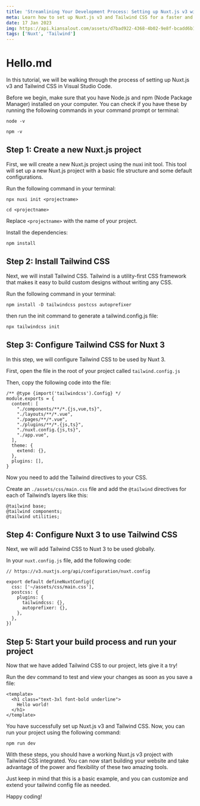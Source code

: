 ```yaml
---
title: 'Streamlining Your Development Process: Setting up Nuxt.js v3 with Tailwind CSS'
meta: Learn how to set up Nuxt.js v3 and Tailwind CSS for a faster and more efficient web development process. Boost your productivity and design stunning websites in no time
date: 17 Jan 2023
img: https://api.kiansalout.com/assets/d7bad922-4368-4b02-9e8f-bcadd6b19780
tags: ['Nuxt', 'Tailwind']
---
```


# Hello.md

In this tutorial, we will be walking through the process of setting up Nuxt.js v3 and Tailwind CSS in Visual Studio Code.

Before we begin, make sure that you have Node.js and npm (Node Package Manager) installed on your computer. You can check if you have these by running the following commands in your command prompt or terminal:

```shell[sh]{} meta-info=val
node -v
```

```shell[sh]{} meta-info=val
npm -v
```

## Step 1: Create a new Nuxt.js project

First, we will create a new Nuxt.js project using the nuxi init tool. This tool will set up a new Nuxt.js project with a basic file structure and some default configurations.

Run the following command in your terminal:

```shell[sh]{} meta-info=val
npx nuxi init <projectname>
```

```shell[sh]{} meta-info=val
cd <projectname>
```

Replace `<projectname>` with the name of your project.

Install the dependencies:

```shell[sh]{} meta-info=val
npm install
```

## Step 2: Install Tailwind CSS

Next, we will install Tailwind CSS. Tailwind is a utility-first CSS framework that makes it easy to build custom designs without writing any CSS.

Run the following command in your terminal:

```shell[sh]{} meta-info=val
npm install -D tailwindcss postcss autoprefixer
```

then run the init command to generate a tailwind.config.js file:

```shell[sh]{} meta-info=val
npx tailwindcss init
```

## Step 3: Configure Tailwind CSS for Nuxt 3

In this step, we will configure Tailwind CSS to be used by Nuxt 3.

First, open the file in the root of your project called `tailwind.config.js`

Then, copy the following code into the file:

```javascript[tailwind.config.js]{} meta-info=val
/** @type {import('tailwindcss').Config} */
module.exports = {
  content: [
    "./components/**/*.{js,vue,ts}",
    "./layouts/**/*.vue",
    "./pages/**/*.vue",
    "./plugins/**/*.{js,ts}",
    "./nuxt.config.{js,ts}",
    "./app.vue",
  ],
  theme: {
    extend: {},
  },
  plugins: [],
}
```

Now you need to add the Tailwind directives to your CSS.

Create an `./assets/css/main.css` file and add the `@tailwind` directives for each of Tailwind’s layers like this:

```css[./assets/css/main.css]{} meta-info=val
@tailwind base;
@tailwind components;
@tailwind utilities;
```

## Step 4: Configure Nuxt 3 to use Tailwind CSS

Next, we will add Tailwind CSS to Nuxt 3 to be used globally.

In your `nuxt.config.js` file, add the following code:

```typescript[nuxt.config.ts]{} meta-info=val
// https://v3.nuxtjs.org/api/configuration/nuxt.config

export default defineNuxtConfig({
  css: ['~/assets/css/main.css'],
  postcss: {
    plugins: {
      tailwindcss: {},
      autoprefixer: {},
    },
  },
})
```

## Step 5: Start your build process and run your project

Now that we have added Tailwind CSS to our project, lets give it a try!

Run the dev command to test and view your changes as soon as you save a file:

```html[app.vue]{} meta-info=val
<template>
  <h1 class="text-3xl font-bold underline">
    Hello world!
  </h1>
</template>
```

You have successfully set up Nuxt.js v3 and Tailwind CSS. Now, you can run your project using the following command:

```shell[sh]{} meta-info=val
npm run dev
```

With these steps, you should have a working Nuxt.js v3 project with Tailwind CSS integrated. You can now start building your website and take advantage of the power and flexibility of these two amazing tools.

Just keep in mind that this is a basic example, and you can customize and extend your tailwind config file as needed.

Happy coding!
